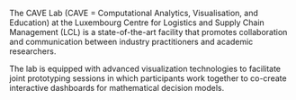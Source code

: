 The CAVE Lab (CAVE = Computational Analytics, Visualisation, and Education) at the Luxembourg Centre for Logistics and Supply Chain Management (LCL) is a state-of-the-art facility that promotes collaboration and communication between industry practitioners and academic researchers.

The lab is equipped with advanced visualization technologies to facilitate joint prototyping sessions in which participants work together to co-create interactive dashboards for mathematical decision models.

